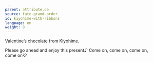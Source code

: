 ```yaml
---
parent: attribute.ce
source: fate-grand-order
id: kiyohime-with-ribbons
language: en
weight: 0
---
```


Valentine’s chocolate from Kiyohime.

Please go ahead and enjoy this present♪
Come on, come on, come on, come on♡
